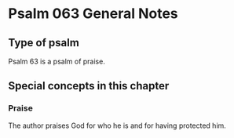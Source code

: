 # Psalm 063 General Notes
## Type of psalm

Psalm 63 is a psalm of praise.

## Special concepts in this chapter

### Praise
The author praises God for who he is and for having protected him.